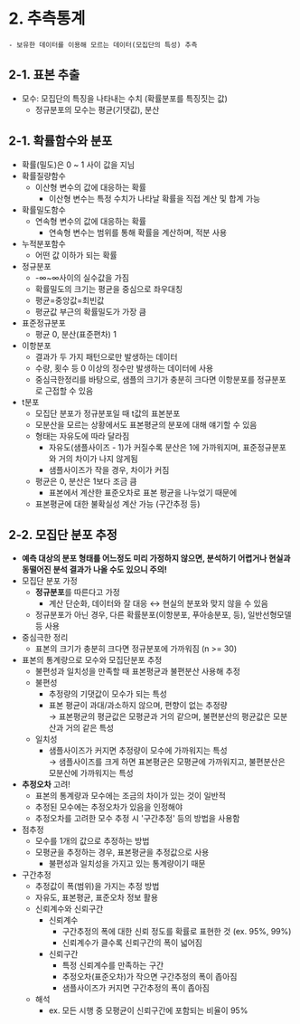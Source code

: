 # 2. 추측통계
```
- 보유한 데이터를 이용해 모르는 데이터(모집단의 특성) 추측
```

## 2-1. 표본 추출

- 모수: 모집단의 특징을 나타내는 수치 (확률분포를 특징짓는 값)
	- 정규분포의 모수는 평균(기댓값), 분산

## 2-1. 확률함수와 분포
- 확률(밀도)은 0 ~ 1 사이 값을 지님
- 확률질량함수
	- 이산형 변수의 값에 대응하는 확률
		- 이산형 변수는 특정 수치가 나타날 확률을 직접 계산 및 합계 가능
- 확률밀도함수
	- 연속형 변수의 값에 대응하는 확률
		- 연속형 변수는 범위를 통해 확률을 계산하며, 적분 사용
- 누적분포함수
	- 어떤 값 이하가 되는 확률
- 정규분포
	- -∞~∞사이의 실수값을 가짐
	- 확률밀도의 크기는 평균을 중심으로 좌우대칭
	- 평균=중앙값=최빈값
	- 평균값 부근의 확률밀도가 가장 큼
- 표준정규분포
	- 평균 0, 분산(표준편차) 1
- 이항분포
	- 결과가 두 가지 패턴으로만 발생하는 데이터
	- 수량, 횟수 등 0 이상의 정수만 발생하는 데이터에 사용
	- 중심극한정리를 바탕으로, 샘플의 크기가 충분히 크다면 이항분포를 정규분포로 근접할 수 있음
- t분포
	- 모집단 분포가 정규분포일 때 t값의 표본분포
	- 모분산을 모르는 상황에서도 표본평균의 분포에 대해 얘기할 수 있음
	- 형태는 자유도에 따라 달라짐
		- 자유도(샘플사이즈 - 1)가 커질수록 분산은 1에 가까워지며, 표준정규분포와 거의 차이가 나지 않게됨
		- 샘플사이즈가 작을 경우, 차이가 커짐 
	- 평균은 0, 분산은 1보다 조금 큼 
		- 표본에서 계산한 표준오차로 표본 평균을 나누었기 때문에
	- 표본평균에 대한 불확실성 계산 가능 (구간추정 등)

## 2-2. 모집단 분포 추정
- **예측 대상의 분포 형태를 어느정도 미리 가정하지 않으면, 분석하기 어렵거나 현실과 동떨어진 분석 결과가 나올 수도 있으니 주의!**
- 모집단 분포 가정
	-  **정규분포**를 따른다고 가정 
		- 계산 단순화, 데이터와 잘 대응 ↔ 현실의 분포와 맞지 않을 수 있음
	- 정규분포가 아닌 경우, 다른 확률분포(이항분포, 푸아송분포, 등), 일반선형모델 등 사용
- 중심극한 정리
	- 표본의 크기가 충분히 크다면 정규분포에 가까워짐 (n >= 30)
- 표본의 통계량으로 모수와 모집단분포 추정
	- 불편성과 일치성을 만족할 때 표본평균과 불편분산 사용해 추정
	- 불편성
		- 추정량의 기댓값이 모수가 되는 특성
		- 표본 평균이 과대/과소하지 않으며, 편향이 없는 추정량         
		→ 표본평균의 평균값은 모평균과 거의 같으며, 불편분산의 평균값은 모분산과 거의 같은 특성
	- 일치성
		- 샘플사이즈가 커지면 추정량이 모수에 가까워지는 특성      
		→ 샘플사이즈를 크게 하면 표본평균은 모평균에 가까워지고, 불편분산은 모분산에 가까워지는 특성
- **추정오차** 고려!
	- 표본의 통계량과 모수에는 조금의 차이가 있는 것이 일반적
	- 추정된 모수에는 추정오차가 있음을 인정해야
	- 추정오차를 고려한 모수 추정 시 '구간추정' 등의 방법을 사용함
- 점추정
	- 모수를 1개의 값으로 추정하는 방법
	- 모평균을 추정하는 경우, 표본평균을 추정값으로 사용
		- 불편성과 일치성을 가지고 있는 통계량이기 때문
- 구간추정
	- 추정값이 폭(범위)을 가지는 추정 방법
	- 자유도, 표본평균, 표준오차 정보 활용
	- 신뢰계수와 신뢰구간
		- 신뢰계수
			- 구간추정의 폭에 대한 신뢰 정도를 확률로 표현한 것 (ex. 95%, 99%)
			- 신뢰계수가 클수록 신뢰구간의 폭이 넓어짐
		- 신뢰구간
			- 특정 신뢰계수를 만족하는 구간
			- 추정오차(표준오차)가 작으면 구간추정의 폭이 좁아짐
			- 샘플사이즈가 커지면 구간추정의 폭이 좁아짐
	- 해석
		- ex. 모든 시행 중 모평균이 신뢰구간에 포함되는 비율이 95%



